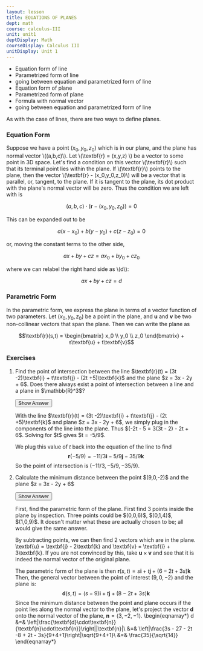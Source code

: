 ```yaml
---
layout: lesson
title: EQUATIONS OF PLANES
dept: math
course: calculus-III
unit: unit1
deptDisplay: Math
courseDisplay: Calculus III
unitDisplay: Unit 1
---
```


- Equation form of line
- Parametrized form of line
- going between equation and parametrized form of line
- Equation form of plane
- Parametrized form of plane
- Formula with normal vector
- going between equation and parametrized form of line

As with the case of lines, there are two ways to define planes.

### Equation Form

Suppose we have a point $(x_0,y_0,z_0)$ which is in our plane, and the plane has normal vector \\((a,b,c)\\). Let \\(\textbf{r} = (x,y,z) \\) be a vector to some point in 3D space. Let's find a condition on this vector \\(\textbf{r}\\) such that its terminal point lies within the plane. If \\(\textbf{r}\\) points to the plane, then the vector \\(\textbf{r} - (x_0,y_0,z_0)\\) will be a vector that is parallel, or, tangent, to the plane. If it is tangent to the plane, its dot product with the plane's normal vector will be zero. Thus the condition we are left with is 

$$(a,b,c)\cdot(\textbf{r} - (x_0,y_0,z_0)) = 0$$

This can be expanded out to be 

$$a(x-x_0) + b(y-y_0) + c(z-z_0) = 0$$

or, moving the constant terms to the other side, 

$$ax + by + cz = ax_0 + by_0 + cz_0$$

where we can relabel the right hand side as \\(d\\):

$$ax + by + cz = d$$

### Parametric Form
In the parametric form, we express the plane in terms of a vector function of two parameters. Let $(x_0,y_0,z_0)$ be a point in the plane, and $\textbf{u}$ and $\textbf{v}$ be two non-collinear vectors that span the plane. Then we can write the plane as 

$$\textbf{r}(s,t) = \begin{bmatrix} x_0 \\ y_0 \\ z_0 \end{bmatrix} + s\textbf{u} + t\textbf{v}$$

### Exercises

<ol>
<li> <div> Find the point of intersection between the line $\textbf{r}(t) =  (3t -2)\textbf{i} + t\textbf{j} - (2t +5)\textbf{k}$ and the plane $z = 3x - 2y + 6$. Does there always exist a point of intersection between a line and a plane in $\mathbb{R}^3$?
</div>

<button onclick="myFunction('answer1')" class="answerButton">Show Answer</button>
<div  id="answer1" class="answer">
With the line $\textbf{r}(t) =  (3t -2)\textbf{i} + t\textbf{j} - (2t +5)\textbf{k}$ and plane $z = 3x - 2y + 6$, we simply plug in the components of the line into the plane. Thus $(-2t - 5 = 3(3t - 2) - 2t + 6$. Solving for $t$ gives $t = -5/9$.

We plug this value of $t$ back into the equation of the line to find 
$$\textbf{r}(-5/9) =  -11/3\textbf{i} -5/9\textbf{j} -35/9\textbf{k}$$
So the point of intersection is $(-11/3, -5/9, -35/9)$.
</div> </li>

<li> <div> Calculate the minimum distance between the point $(9,0,-2)$ and the plane $z = 3x - 2y + 6$ </div>

<button onclick="myFunction('answer2')" class="answerButton">Show Answer</button>
<div  id="answer2" class="answer">
First, find the parametric form of the plane. First find 3 points inside the plane by inspection. Three points could be $(0,0,6)$, $(0,1,4)$, $(1,0,9)$. It doesn't matter what these are actually chosen to be; all would give the same answer.

By subtracting points, we can then find 2 vectors which are in the plane. \textbf{u} = \textbf{j} - 2\textbf{k} and \textbf{v} = \textbf{i} + 3\textbf{k}. If you are not convinced by this, take $\textbf{u} \times \textbf{v}$ and see that it is indeed the normal vector of the original plane. 

The parametric form of the plane is then $\textbf{r}(s,t) = s\textbf{i} + t\textbf{j} + (6-2t + 3s)\textbf{k}$ Then, the general vector between the point of interest $(9,0,-2)$ and the plane is:
$$\textbf{d}(s,t) = (s-9)\textbf{i} + t\textbf{j} + (8-2t+3s)\textbf{k}$$
Since the minimum distance between the point and plane occurs if the point lies along the normal vector to the plane, let's project the vector $\textbf{d}$ onto the normal vector of the plane, $\textbf{n} = \langle 3,-2,-1\rangle$. 
\begin{eqnarray*}
d &=& \left|\frac{\textbf{d}\cdot\textbf{n}}{\textbf{n}\cdot\textbf{n}}\right||\textbf{n}|\\
&=& \left|\frac{3s - 27 - 2t -8 + 2t - 3s}{9+4+1}\right|\sqrt{9+4+1}\\
&=& \frac{35}{\sqrt{14}}
\end{eqnarray*}
</div> </li>
</ol>

